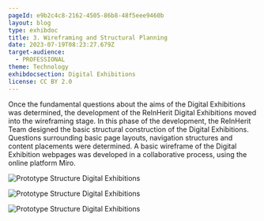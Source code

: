 ```yaml
---
pageId: e9b2c4c8-2162-4505-86b8-48f5eee9460b
layout: blog
type: exhibdoc
title: 3. Wireframing and Structural Planning
date: 2023-07-19T08:23:27.679Z
target-audience:
  - PROFESSIONAL
theme: Technology
exhibdocsection: Digital Exhibitions
license: CC BY 2.0
---
```

Once the fundamental questions about the aims of the Digital Exhibitions was determined, the development of the ReInHerit Digital Exhibitions moved into the wireframing stage. In this phase of the development, the ReInHerit Team designed the basic structural construction of the Digital Exhibitions. Questions surrounding basic page layouts, navigation structures and content placements were determined. A basic wireframe of the Digital Exhibition webpages was developed in a collaborative process, using the online platform Miro.

![Prototype Structure Digital Exhibitions](https://ucarecdn.com/5ced28da-5d7d-4b4b-aada-4b1276e13bbe/)

![Prototype Structure Digital Exhibitions](https://ucarecdn.com/91c466ab-1466-441d-b426-3117f6d2dfa1/)

![Prototype Structure Digital Exhibitions](https://ucarecdn.com/126df8ac-3d1e-4fbc-9414-b9efe6f1c5d1/)